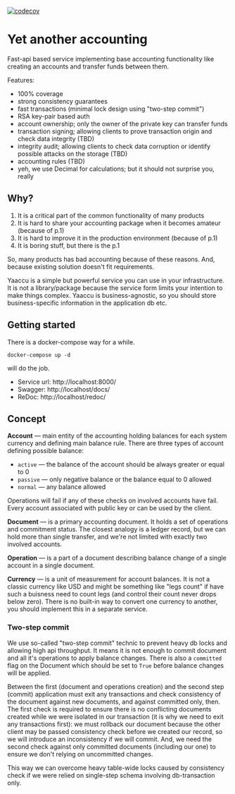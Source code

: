 [![codecov](https://codecov.io/gh/romantolkachyov/yaaccu/branch/master/graph/badge.svg?token=T3GB8PGG4E)](https://codecov.io/gh/romantolkachyov/yaaccu)

# Yet another accounting

Fast-api based service implementing base accounting functionality
like creating an accounts and transfer funds between them.

Features:

* 100% coverage
* strong consistency guarantees
* fast transactions (minimal lock design using "two-step commit")
* RSA key-pair based auth
* account ownership; only the owner of the private key can transfer funds
* transaction signing; allowing clients to prove transaction origin and check data integrity (TBD)
* integrity audit; allowing clients to check data corruption or identify possible attacks on the storage (TBD)
* accounting rules (TBD)
* yeh, we use Decimal for calculations; but it should not surprise you, really

## Why?

1. It is a critical part of the common functionality of many products
2. It is hard to share your accounting package when it becomes amateur (because of p.1)
3. It is hard to improve it in the production environment (because of p.1)
4. It is boring stuff, but there is the p.1

So, many products has bad accounting because of these reasons. And, because existing solution doesn't 
fit requirements.

Yaaccu is a simple but powerful service you can use in your infrastructure. It is not a library/package
because the service form limits your intention to make things complex. Yaaccu is business-agnostic, 
so you should store business-specific information in the application db etc.

## Getting started

There is a docker-compose way for a while.

```shell
docker-compose up -d
```

will do the job.

* Service url: http://localhost:8000/
* Swagger: http://localhost/docs/
* ReDoc: http://localhost/redoc/

## Concept

__Account__ — main entity of the accounting holding balances for each system currency and 
defining main balance rule. There are three types of account defining possible balance:

* `active` — the balance of the account should be always greater or equal to 0
* `passive` — only negative balance or the balance equal to 0 allowed
* `normal` — any balance allowed

Operations will fail if any of these checks on involved accounts have fail. Every account associated
with public key or can be used by the client.

__Document__ — is a primary accounting document. It holds a set of operations and commitment status. The closest
analogy is a ledger record, but we can hold more than single transfer, and we're not limited with exactly
two involved accounts.

__Operation__ — is a part of a document describing balance change of a single account in a single document.

__Currency__ — is a unit of measurement for account balances. It is not a classic currency like USD and might be
something like "legs count" if have such a buisness need to count legs (and control their count never drops below zero).
There is no built-in way to convert one currency to another, you should implement this in a separate service.

### Two-step commit

We use so-called "two-step commit" technic to prevent heavy db locks and allowing high api throughput.
It means it is not enough to commit document and all it's operations to apply balance changes. There is also
a `committed` flag on the Document which should be set to `True` before balance changes will be applied.

Between the first (document and operations creation) and the second step (commit) application must exit any
transactions and check consistency of the document against new documents, and against committed 
only, then. The first check is required to ensure there is no conflicting documents created while we were
isolated in our transaction (it is why we need to exit any transactions first): we must rollback our document
because the other client may be passed consistency check before we created our record, so we will introduce 
an inconsistency if we will commit. And, we need the second check against only committed documents (including
our one) to ensure we don't relying on uncommitted changes.

This way we can overcome heavy table-wide locks caused by consistency check if we were relied on single-step
schema involving db-transaction only.
